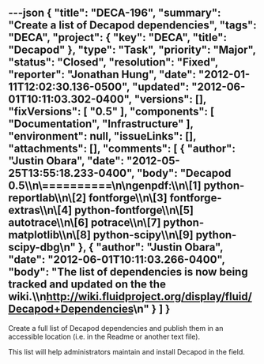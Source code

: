 ---json
{
  "title": "DECA-196",
  "summary": "Create a list of Decapod dependencies",
  "tags": "DECA",
  "project": {
    "key": "DECA",
    "title": "Decapod"
  },
  "type": "Task",
  "priority": "Major",
  "status": "Closed",
  "resolution": "Fixed",
  "reporter": "Jonathan Hung",
  "date": "2012-01-11T12:02:30.136-0500",
  "updated": "2012-06-01T10:11:03.302-0400",
  "versions": [],
  "fixVersions": [
    "0.5"
  ],
  "components": [
    "Documentation",
    "Infrastructure"
  ],
  "environment": null,
  "issueLinks": [],
  "attachments": [],
  "comments": [
    {
      "author": "Justin Obara",
      "date": "2012-05-25T13:55:18.233-0400",
      "body": "Decapod 0.5\\\n\\==========\n\ngenpdf:\\\n\\[1] python-reportlab\\\n\\[2] fontforge\\\n\\[3] fontforge-extras\\\n\\[4] python-fontforge\\\n\\[5] autotrace\\\n\\[6] potrace\\\n\\[7] python-matplotlib\\\n\\[8] python-scipy\\\n\\[9] python-scipy-dbg\n"
    },
    {
      "author": "Justin Obara",
      "date": "2012-06-01T10:11:03.266-0400",
      "body": "The list of dependencies is now being tracked and updated on the the wiki.\\\n<http://wiki.fluidproject.org/display/fluid/Decapod+Dependencies>\n"
    }
  ]
}
---
Create a full list of Decapod dependencies and publish them in an accessible location (i.e. in the Readme or another text file).

This list will help administrators maintain and install Decapod in the field.

        